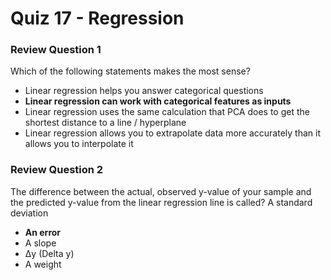 # Quiz 17 - Regression

### Review Question 1

Which of the following statements makes the most sense?

- Linear regression helps you answer categorical questions
- **Linear regression can work with categorical features as inputs** 
- Linear regression uses the same calculation that PCA does to get the shortest distance to a line / hyperplane
- Linear regression allows you to extrapolate data more accurately than it allows you to interpolate it

### Review Question 2

The difference between the actual, observed y-value of your sample and the predicted y-value from the linear regression line is called?
A standard deviation

- **An error**
- A slope
- Δy (Delta y)
- A weight